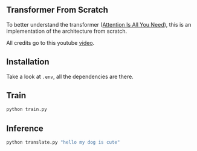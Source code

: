 ## Transformer From Scratch

To better understand the transformer ([Attention Is All You Need](https://arxiv.org/abs/1706.03762)), this is an implementation of the architecture from scratch.

All credits go to this youtube [video](https://www.youtube.com/watch?v=ISNdQcPhsts).

## Installation

Take a look at `.env`, all the dependencies are there.

## Train

```python
python train.py
```

## Inference

```python
python translate.py "hello my dog is cute"
```
